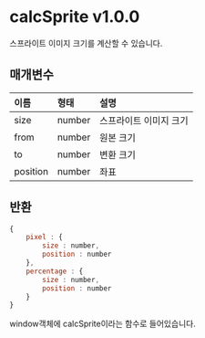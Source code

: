 # calcSprite v1.0.0
스프라이트 이미지 크기를 계산할 수 있습니다.

## 매개변수

이름 | 형태 | 설명
| :---- | :-- | :-- |
size | number | 스프라이트 이미지 크기
from | number | 원본 크기
to | number | 변환 크기
position | number | 좌표

## 반환
````javascript
{
    pixel : {
        size : number,
	    position : number
	},
    percentage : {
        size : number,
	    position : number
	}
}
````
window객체에 calcSprite이라는 함수로 들어있습니다.